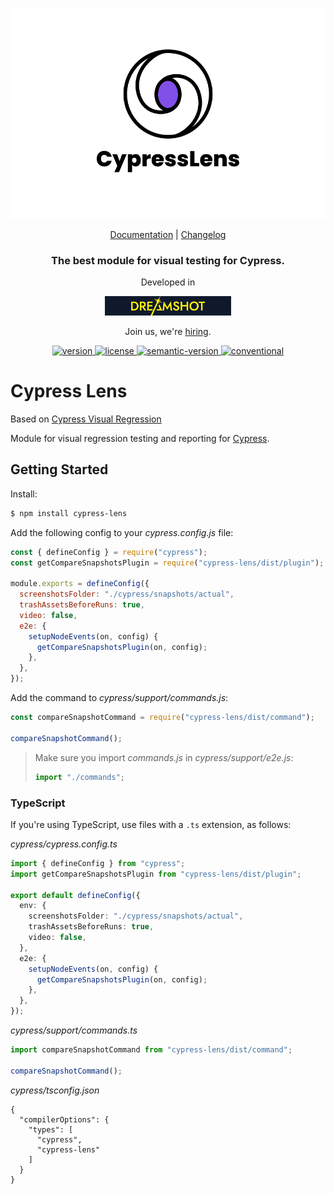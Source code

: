 <p align="center">
  <a href="https://careers.dreamshot.bg/open-source">
    <picture>
      <source media="(prefers-color-scheme: dark)"  srcset="./assets/logo-dark.png">
      <source media="(prefers-color-scheme: light)" srcset="./assets/logo-light.png">
      <img alt="Logo" src="./assets/logo-light.png">
    </picture>    
  </a>
</p>
<p align="center">
  <a href="https://careers.dreamshot.bg/open-source">Documentation</a> |
  <a href="https://github.com/dreamshotrocks/cypress-lens/blob/main/CHANGELOG.md">Changelog</a>
</p>

<h3 align="center">
  The best module for visual testing for Cypress.
</h3>

<p align="center">
  Developed in
</p>
<p align="center">
  <a href="https://dreamshot.bg/">
    <img alt="Cypress Conf Link" src="./assets/dreamshot-logo.png" width="40%" height="40%" />
  </a>
</p>
<p align="center">
  Join us, we're <a href="https://careers.dreamshot.bg/careers">hiring</a>.
</p>

<p align="center">
  <a href="https://www.npmjs.com/package/cypress-lens">
    <img src="https://img.shields.io/npm/v/cypress-lens" alt="version"/>
  </a>
  <a href="https://github.com/dreamshotrocks/cypress-lens/blob/main/LICENSE">
    <img src="https://img.shields.io/badge/license-MIT-blue.svg" alt="license"/>
  </a>
  <a href="https://github.com/semantic-release/semantic-release">
    <img src="https://img.shields.io/badge/%20%20%F0%9F%93%A6%F0%9F%9A%80-semantic--release-e10079.svg" alt="semantic-version"/>
  </a>
  <a href="https://conventionalcommits.org">
    <img src="https://img.shields.io/badge/Conventional%20Commits-1.0.0-%23FE5196?logo=conventionalcommits&logoColor=white" alt="conventional"/>
  </a><br />
</p>

# Cypress Lens

Based on [Cypress Visual Regression](https://www.npmjs.com/package/cypress-visual-regression)

Module for visual regression testing and reporting for [Cypress](https://www.cypress.io/).

## Getting Started

Install:

```sh
$ npm install cypress-lens
```

Add the following config to your _cypress.config.js_ file:

```javascript
const { defineConfig } = require("cypress");
const getCompareSnapshotsPlugin = require("cypress-lens/dist/plugin");

module.exports = defineConfig({
  screenshotsFolder: "./cypress/snapshots/actual",
  trashAssetsBeforeRuns: true,
  video: false,
  e2e: {
    setupNodeEvents(on, config) {
      getCompareSnapshotsPlugin(on, config);
    },
  },
});
```

Add the command to _cypress/support/commands.js_:

```javascript
const compareSnapshotCommand = require("cypress-lens/dist/command");

compareSnapshotCommand();
```

> Make sure you import _commands.js_ in _cypress/support/e2e.js_:
>
> ```javascript
> import "./commands";
> ```

### TypeScript

If you're using TypeScript, use files with a `.ts` extension, as follows:

_cypress/cypress.config.ts_

```ts
import { defineConfig } from "cypress";
import getCompareSnapshotsPlugin from "cypress-lens/dist/plugin";

export default defineConfig({
  env: {
    screenshotsFolder: "./cypress/snapshots/actual",
    trashAssetsBeforeRuns: true,
    video: false,
  },
  e2e: {
    setupNodeEvents(on, config) {
      getCompareSnapshotsPlugin(on, config);
    },
  },
});
```

_cypress/support/commands.ts_

```ts
import compareSnapshotCommand from "cypress-lens/dist/command";

compareSnapshotCommand();
```

_cypress/tsconfig.json_

```json:
{
  "compilerOptions": {
    "types": [
      "cypress",
      "cypress-lens"
    ]
  }
}
```
